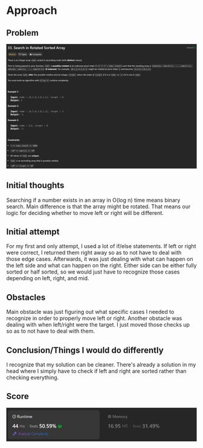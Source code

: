 # Approach

## Problem

![Problem 033](problem_image.png)

## Initial thoughts

Searching if a number exists in an array in O(log n) time means binary search. Main difference is that the array might be rotated. That means our logic for deciding whether to move left or right will be different.

## Initial attempt

For my first and only attempt, I used a lot of if/else statements. If left or right were correct, I returned them right away so as to not have to deal with those edge cases. Afterwards, it was just dealing with what can happen on the left side and what can happen on the right. Either side can be either fully sorted or half sorted, so we would just have to recognize those cases depending on left, right, and mid.

## Obstacles

Main obstacle was just figuring out what specific cases I needed to recognize in order to properly move left or right.
Another obstacle was dealing with when left/right were the target. I just moved those checks up so as to not have to deal with them.

## Conclusion/Things I would do differently

I recognize that my solution can be cleaner. There's already a solution in my head where I simply have to check if left and right are sorted rather than checking everything.

## Score

![LeetCode Score](score_image.png)